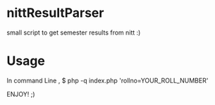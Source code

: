 nittResultParser
================

small script to get semester results from nitt :)

Usage
=====

In command Line , 
$ php -q index.php 'rollno=YOUR_ROLL_NUMBER'


ENJOY! ;)
